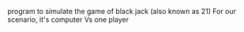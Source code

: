 program to simulate the game of black jack (also known as 21)
For our scenario, it's computer Vs one player

